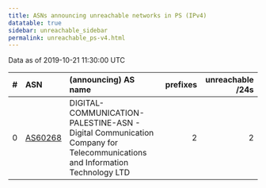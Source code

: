 ```yaml
---
title: ASNs announcing unreachable networks in PS (IPv4)
datatable: true
sidebar: unreachable_sidebar
permalink: unreachable_ps-v4.html
---
```


Data as of 2019-10-21 11:30:00 UTC


<div class="datatable-begin"></div>

|   # | ASN                                    | (announcing) AS name                                                                                                      |   prefixes |   unreachable /24s |
|----:|:---------------------------------------|:--------------------------------------------------------------------------------------------------------------------------|-----------:|-------------------:|
|   0 | [AS60268](unreachable_AS60268-v4.html) | DIGITAL-COMMUNICATION-PALESTINE-ASN - Digital Communication Company for Telecommunications and Information Technology LTD |          2 |                  2 |

<div class="datatable-end"></div>